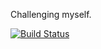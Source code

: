 Challenging myself.

[![Build Status](https://travis-ci.org/prositen/python-puzzles.svg?branch=master)](https://travis-ci.org/prositen/python-puzzles)